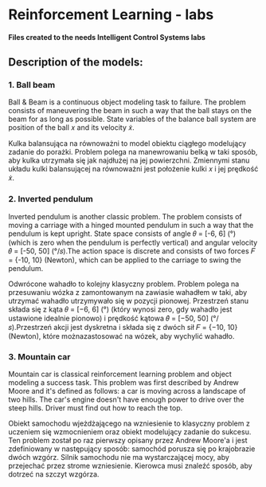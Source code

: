 # Reinforcement Learning - labs
#### Files created to the needs Intelligent Control Systems labs

## Description of the models:
### 1. Ball beam

Ball & Beam is a continuous object modeling task to failure. The problem consists of maneuvering the beam in such a way that the ball stays on the beam for as long as possible. State variables of the balance ball system are position of the ball 𝑥 and its velocity 𝑥̇.

Kulka balansująca na równoważni to model obiektu ciągłego modelujący zadanie do porażki. Problem polega na manewrowaniu belką w taki sposób, aby kulka utrzymała się jak najdłużej na jej powierzchni. Zmiennymi stanu układu kulki balansującej na równoważni jest położenie kulki 𝑥 i jej prędkość 𝑥̇.

### 2. Inverted pendulum

Inverted pendulum is another classic problem. The problem consists of moving a carriage with a hinged mounted pendulum in such a way that the pendulum is kept upright. 
State space consists of angle 𝜃 = [-6, 6] (°) (which is zero when the pendulum is perfectly vertical) and angular velocity 𝜃̇ = [-50, 50] (°/𝑠).The action space is discrete and consists of two forces 𝐹 = {-10, 10} (Newton), which can be applied to the carriage to swing the pendulum.

Odwrócone wahadło to kolejny klasyczny problem. Problem polega na przesuwaniu wózka z zamontowanym na zawiasie wahadłem w taki, aby utrzymać wahadło utrzymywało się w pozycji pionowej. 
Przestrzeń stanu składa się z kąta 𝜃 = [−6, 6] (°) (który wynosi zero, gdy wahadło jest ustawione idealnie pionowo) i prędkość kątowa 𝜃̇ = [−50, 50] (°/𝑠).Przestrzeń akcji jest dyskretna i składa się z dwóch sił 𝐹 = {−10, 10} (Newton), które możnazastosować na wózek, aby wychylić wahadło.

### 3. Mountain car

Mountain car is classical reinforcement learning problem and object modeling a success task. This problem was first described by Andrew Moore and it's defined as follows: a car is moving across a landscape of two hills. The car's engine doesn't have enough power to drive over the steep hills. Driver must find out how to reach the top.

Obiekt samochodu wjeżdżającego na wzniesienie to klasyczny problem z uczeniem się wzmocnieniem oraz obiekt modelujący zadanie do sukcesu. Ten problem został po raz pierwszy opisany przez Andrew Moore'a i jest zdefiniowany w następujący sposób: samochód porusza się po krajobrazie dwóch wzgórz. Silnik samochodu nie ma wystarczającej mocy, aby przejechać przez strome wzniesienie. Kierowca musi znaleźć sposób, aby dotrzeć na szczyt wzgórza.
